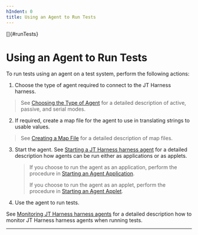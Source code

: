 ```yaml
---
hIndent: 0
title: Using an Agent to Run Tests
---
```


[]{#runTests}

# Using an Agent to Run Tests

To run tests using an agent on a test system, perform the following actions:

1.  Choose the type of agent required to connect to the JT Harness harness.

> See [Choosing the Type of Agent](choosingAgents.html) for a detailed description of active,
> passive, and serial modes.

2.  If required, create a map file for the agent to use in translating strings to usable values.

> See [Creating a Map File](mapFile.html) for a detailed description of map files.

3.  Start the agent. See [Starting a JT Harness harness agent](startAgent.html) for a detailed
    description how agents can be run either as applications or as applets.

    > If you choose to run the agent as an application, perform the procedure in [Starting an Agent
    > Application](startApplication.html).
    >
    > If you choose to run the agent as an applet, perform the procedure in [Starting an Agent
    > Applet](startApplets.html).

4.  Use the agent to run tests.

See [Monitoring JT Harness harness agents](monitoring.html) for a detailed description how to
monitor JT Harness harness agents when running tests.

----------------------------------------------------------------------------------------------------



